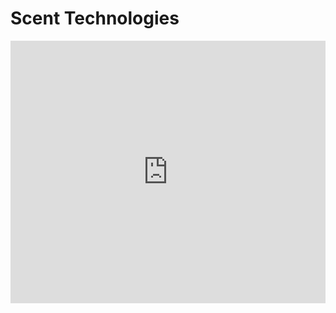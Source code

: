 # Scent Technologies
<div class="glitch-embed-wrap" style="height: 420px; width: 100%;"><iframe src="https://glitch.com/embed/#!/embed/scent-technologies?path=README.md&previewSize=0"title="scent-technologies on Glitch"allow="geolocation; microphone; camera; midi; vr; encrypted-media"style="height: 100%; width: 100%; border: 0;"></iframe></div> 
